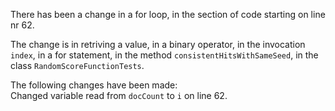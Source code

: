 There has been a change in a for loop, in the section of code starting on line nr 62.
  
The change is in retriving a value, in a binary operator, in the invocation ```index```, in a for statement, in the method ```consistentHitsWithSameSeed```, in the class ```RandomScoreFunctionTests```.
  
The following changes have been made:  
Changed variable read from ```docCount``` to ```i``` on line 62.  
